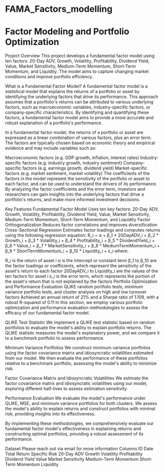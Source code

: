 # FAMA_Factors_modelling


Factor Modeling and Portfolio Optimization
=============================================

Project Overview
This project develops a fundamental factor model using ten factors: 20-Day ADV, Growth, Volatility, Profitability, Dividend Yield, Value, Market Sensitivity, Medium-Term Momentum, Short-Term Momentum, and Liquidity. The model aims to capture changing market conditions and improve portfolio efficiency.

What is a Fundamental Factor Model?
A fundamental factor model is a statistical model that explains the returns of a portfolio or asset by identifying the underlying factors that drive its performance. This approach assumes that a portfolio's returns can be attributed to various underlying factors, such as macroeconomic variables, industry-specific factors, or company-specific characteristics. By identifying and quantifying these factors, a fundamental factor model aims to provide a more accurate and robust explanation of a portfolio's performance.

In a fundamental factor model, the returns of a portfolio or asset are expressed as a linear combination of various factors, plus an error term. The factors are typically chosen based on economic theory and empirical evidence and may include variables such as:

Macroeconomic factors (e.g. GDP growth, inflation, interest rates)
Industry-specific factors (e.g. industry growth, industry sentiment)
Company-specific factors (e.g. earnings growth, dividend yield)
Market-specific factors (e.g. market sentiment, market volatility)
The coefficients of the factors in the model represent the sensitivity of the portfolio or asset to each factor, and can be used to understand the drivers of its performance. By analyzing the factor coefficients and the error term, investors and researchers can gain insights into the underlying factors that drive a portfolio's returns, and make more informed investment decisions.

Key Features
Fundamental Factor Model
Uses ten key factors: 20-Day ADV, Growth, Volatility, Profitability, Dividend Yield, Value, Market Sensitivity, Medium-Term Momentum, Short-Term Momentum, and Liquidity
Factor Orthogonalization
Reduces factor correlations and improves diversification
Cross-Sectional Regression
Estimates factor loadings and computes returns using the following regression equation: R_i = α + β_1 * 20DayADV_i + β_2 * Growth_i + β_3 * Volatility_i + β_4 * Profitability_i + β_5 * DividendYield_i + β_6 * Value_i + β_7 * MarketSensitivity_i + β_8 * MediumTermMomentum_i + β_9 * ShortTermMomentum_i + β_10 * Liquidity_i + ε_i
where:

R_i is the return of asset i
α is the intercept or constant term
β_1 to β_10 are the factor loadings or coefficients, which represent the sensitivity of the asset's return to each factor
20DayADV_i to Liquidity_i are the values of the ten factors for asset i
ε_i is the error term, which represents the portion of the asset's return that is not explained by the factors
Portfolio Optimization and Performance Evaluation
QLIKE random portfolio tests, minimum variance portfolio tests, and cluster analysis on high and low turnover factors
Achieved an annual return of 21% and a Sharpe ratio of 1.109, with a robust R-squared of 0.11
In this section, we employ various portfolio optimization and performance evaluation methodologies to assess the efficacy of our fundamental factor model.

QLIKE Test Statistic
We implement a QLIKE test statistic based on random portfolios to evaluate the model's ability to explain portfolio returns. The QLIKE statistic measures the model's explanatory power, and we compare it to a benchmark portfolio to assess performance.

Minimum Variance Portfolios
We construct minimum variance portfolios using the factor covariance matrix and idiosyncratic volatilities estimated from our model. We then evaluate the performance of these portfolios relative to a benchmark portfolio, assessing the model's ability to minimize risk.

Factor Covariance Matrix and Idiosyncratic Volatilities
We estimate the factor covariance matrix and idiosyncratic volatilities using our model, exploring different half-lives to assess estimation sensitivity.

Performance Evaluation
We evaluate the model's performance under QLIKE, MSE, and minimum variance portfolios for both clusters. We assess the model's ability to explain returns and construct portfolios with minimal risk, providing insights into its effectiveness.

By implementing these methodologies, we comprehensively evaluate our fundamental factor model's effectiveness in explaining returns and constructing optimal portfolios, providing a robust assessment of its performance.

Dataset
Please reach out via email for more information
Columns
ID
Date
Total Return
Specific Risk
20-Day ADV
Growth
Volatility
Profitability
Dividend Yield
Value
Market Sensitivity
Medium-Term Momentum
Short-Term Momentum
Liquidity
